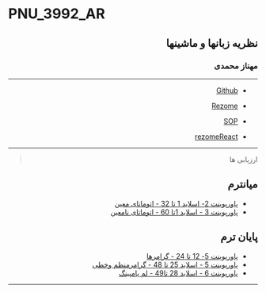 # PNU_3992_AR

<div dir="rtl">
 
## نظریه زبانها و ماشینها

 
 
### مهناز محمدی 
 
---


- [Github](https://github.com/mohamadimahnaz)

- [Rezome](https://mohamadimahnaz.github.io/resome/)

- [SOP](https://mohamadimahnaz.github.io/sop/)

- [rezomeReact](https://mohamadimahnaz.github.io/)

------------------
> ارزیابی ها

##  میانترم 
- [پاورپوینت 2- اسلاید 1 تا 32 - اتوماتای معین](https://github.com/mohamadimahnaz/PNU_3992_AR/blob/main/%D9%85%D8%A7%D8%B4%DB%8C%D9%86%20%D9%85%D8%AA%D9%86%D8%A7%D9%87%DB%8C%20%D9%BE%D8%A7%D9%88%D8%B1%20%D9%BE%D9%88%DB%8C%D9%86%D8%AA%202-%D8%A7%D8%B3%D9%84%D8%A7%DB%8C%D8%AF%201%D8%AA%D8%A7%2032%20.mp4)
- [پاورپوینت 3 - اسلاید 1تا 60 - اتوماتای نامعین](https://github.com/mohamadimahnaz/PNU_3992_AR/blob/main/%D9%85%D8%A7%D8%B4%DB%8C%D9%86%20%D9%86%D8%A7%D9%85%D8%B9%DB%8C%D9%86%20%D9%BE%D8%A7%D9%88%D8%B1%D9%BE%D9%88%DB%8C%D9%86%D8%AA3-%D8%A7%D8%B3%D9%84%D8%A7%DB%8C%D8%AF%201%20%D8%AA%D8%A7%2060.rar)

##  پایان ترم

- [پاورپوینت 5-  12 تا 24 - گرامرها](https://github.com/mohamadimahnaz/PNU_3992_AR/blob/main/%DA%AF%D8%B1%D8%A7%D9%85%D8%B1%D9%87%D8%A7-%D9%BE%D8%A7%D9%88%D8%B1%D9%BE%D9%88%DB%8C%D9%86%D8%AA5-%D8%A7%D8%B3%D9%84%D8%A7%DB%8C%D8%AF%2012%20%D8%AA%D8%A7%2024.rar)
- [پاورپوینت 5 - اسلاید 25 تا 48 - گرامرمنظم وخطی](https://github.com/mohamadimahnaz/PNU_3992_AR/blob/main/%DA%AF%D8%B1%D8%A7%D9%85%D8%B1%20%D9%85%D9%86%D8%B8%D9%85%20-%D9%BE%D8%A7%D9%88%D8%B1%D9%BE%D9%88%DB%8C%D9%86%D8%AA5%20-25%20%D8%AA%D8%A7%2048%D8%A7%D8%B3%D9%84%D8%A7%DB%8C%D8%AF.rar)
 - [پاورپوینت 6 - اسلاید 28 تا49 - لم پامپینگ](https://github.com/mohamadimahnaz/PNU_3992_AR/blob/main/%D9%84%D9%85%20%D9%BE%D8%A7%D9%85%D9%BE%DB%8C%D9%86%DA%AF-%D9%BE%D8%A7%D9%88%D8%B1%D9%BE%D9%88%DB%8C%D9%86%D8%AA6%20%D8%A7%D8%B3%D9%84%D8%A7%DB%8C%D8%AF28%D8%AA%D8%A749.rar)
 

------------------
